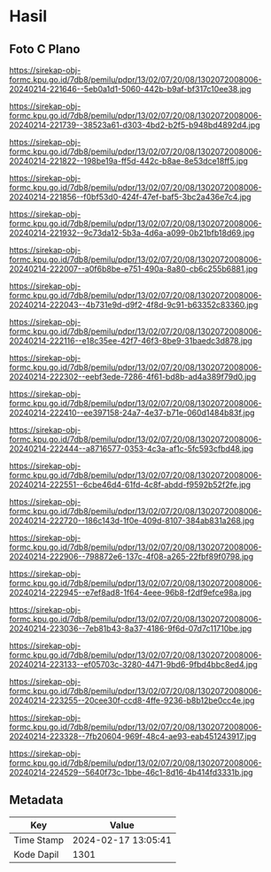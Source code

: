 # Hasil

## Foto C Plano

https://sirekap-obj-formc.kpu.go.id/7db8/pemilu/pdpr/13/02/07/20/08/1302072008006-20240214-221646--5eb0a1d1-5060-442b-b9af-bf317c10ee38.jpg

https://sirekap-obj-formc.kpu.go.id/7db8/pemilu/pdpr/13/02/07/20/08/1302072008006-20240214-221739--38523a61-d303-4bd2-b2f5-b948bd4892d4.jpg

https://sirekap-obj-formc.kpu.go.id/7db8/pemilu/pdpr/13/02/07/20/08/1302072008006-20240214-221822--198be19a-ff5d-442c-b8ae-8e53dce18ff5.jpg

https://sirekap-obj-formc.kpu.go.id/7db8/pemilu/pdpr/13/02/07/20/08/1302072008006-20240214-221856--f0bf53d0-424f-47ef-baf5-3bc2a436e7c4.jpg

https://sirekap-obj-formc.kpu.go.id/7db8/pemilu/pdpr/13/02/07/20/08/1302072008006-20240214-221932--9c73da12-5b3a-4d6a-a099-0b21bfb18d69.jpg

https://sirekap-obj-formc.kpu.go.id/7db8/pemilu/pdpr/13/02/07/20/08/1302072008006-20240214-222007--a0f6b8be-e751-490a-8a80-cb6c255b6881.jpg

https://sirekap-obj-formc.kpu.go.id/7db8/pemilu/pdpr/13/02/07/20/08/1302072008006-20240214-222043--4b731e9d-d9f2-4f8d-9c91-b63352c83360.jpg

https://sirekap-obj-formc.kpu.go.id/7db8/pemilu/pdpr/13/02/07/20/08/1302072008006-20240214-222116--e18c35ee-42f7-46f3-8be9-31baedc3d878.jpg

https://sirekap-obj-formc.kpu.go.id/7db8/pemilu/pdpr/13/02/07/20/08/1302072008006-20240214-222302--eebf3ede-7286-4f61-bd8b-ad4a389f79d0.jpg

https://sirekap-obj-formc.kpu.go.id/7db8/pemilu/pdpr/13/02/07/20/08/1302072008006-20240214-222410--ee397158-24a7-4e37-b71e-060d1484b83f.jpg

https://sirekap-obj-formc.kpu.go.id/7db8/pemilu/pdpr/13/02/07/20/08/1302072008006-20240214-222444--a8716577-0353-4c3a-af1c-5fc593cfbd48.jpg

https://sirekap-obj-formc.kpu.go.id/7db8/pemilu/pdpr/13/02/07/20/08/1302072008006-20240214-222551--6cbe46d4-61fd-4c8f-abdd-f9592b52f2fe.jpg

https://sirekap-obj-formc.kpu.go.id/7db8/pemilu/pdpr/13/02/07/20/08/1302072008006-20240214-222720--186c143d-1f0e-409d-8107-384ab831a268.jpg

https://sirekap-obj-formc.kpu.go.id/7db8/pemilu/pdpr/13/02/07/20/08/1302072008006-20240214-222906--798872e6-137c-4f08-a265-22fbf89f0798.jpg

https://sirekap-obj-formc.kpu.go.id/7db8/pemilu/pdpr/13/02/07/20/08/1302072008006-20240214-222945--e7ef8ad8-1f64-4eee-96b8-f2df9efce98a.jpg

https://sirekap-obj-formc.kpu.go.id/7db8/pemilu/pdpr/13/02/07/20/08/1302072008006-20240214-223036--7eb81b43-8a37-4186-9f6d-07d7c11710be.jpg

https://sirekap-obj-formc.kpu.go.id/7db8/pemilu/pdpr/13/02/07/20/08/1302072008006-20240214-223133--ef05703c-3280-4471-9bd6-9fbd4bbc8ed4.jpg

https://sirekap-obj-formc.kpu.go.id/7db8/pemilu/pdpr/13/02/07/20/08/1302072008006-20240214-223255--20cee30f-ccd8-4ffe-9236-b8b12be0cc4e.jpg

https://sirekap-obj-formc.kpu.go.id/7db8/pemilu/pdpr/13/02/07/20/08/1302072008006-20240214-223328--7fb20604-969f-48c4-ae93-eab451243917.jpg

https://sirekap-obj-formc.kpu.go.id/7db8/pemilu/pdpr/13/02/07/20/08/1302072008006-20240214-224529--5640f73c-1bbe-46c1-8d16-4b414fd3331b.jpg


## Metadata

| Key        | Value               |
| ---------- | ------------------- |
| Time Stamp | 2024-02-17 13:05:41 |
| Kode Dapil | 1301                |



